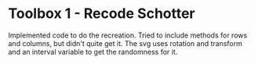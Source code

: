 # Toolbox 1 - Recode Schotter
Implemented code to do the recreation. Tried to include methods for rows and columns, but didn't quite get it. The svg uses rotation and transform and an interval variable to get the randomness for it.
